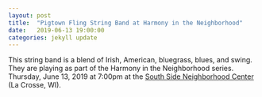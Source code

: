 ```yaml
---
layout: post
title:  "Pigtown Fling String Band at Harmony in the Neighborhood"
date:   2019-06-13 19:00:00
categories: jekyll update
---
```


<div class="entry-content">
<p>This string band is a blend of Irish, American, bluegrass, blues, and swing.
They are playing as part of the Harmony in the Neighborhood series.
Thursday, June 13, 2019 at 7:00pm at the <a href="https://www.google.com/maps/place/South+Side+Neighborhood+Center/@43.7982601,-91.2512429,17z/data=!3m1!4b1!4m5!3m4!1s0x87f955767663153d:0x559ad4d7088d6d3a!8m2!3d43.7982562!4d-91.2490542">South Side Neighborhood Center</a> (La Crosse, WI).
</p>
</div>
